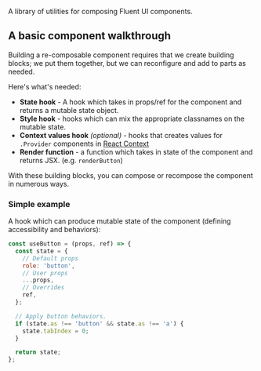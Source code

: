 A library of utilities for composing Fluent UI components.

## A basic component walkthrough

Building a re-composable component requires that we create building blocks; we put them together, but we can reconfigure
and add to parts as needed.

Here's what's needed:

- **State hook** - A hook which takes in props/ref for the component and returns a mutable state object.
- **Style hook** - hooks which can mix the appropriate classnames on the mutable state.
- **Context values hook** _(optional)_ - hooks that creates values for `.Provider` components in [React Context](https://reactjs.org/docs/context.html)
- **Render function** - a function which takes in state of the component and returns JSX. (e.g. `renderButton`)

With these building blocks, you can compose or recompose the component in numerous ways.

### Simple example

A hook which can produce mutable state of the component (defining accessibility and behaviors):

```jsx
const useButton = (props, ref) => {
  const state = {
    // Default props
    role: 'button',
    // User props
    ...props,
    // Overrides
    ref,
  };

  // Apply button behaviors.
  if (state.as !== 'button' && state.as !== 'a') {
    state.tabIndex = 0;
  }

  return state;
};
```
